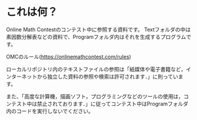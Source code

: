 # これは何？
Online Math Contestのコンテスト中に参照する資料です。
Textフォルダの中は素因数分解表などの資料で、Programフォルダ内はそれを生成するプログラムです。

OMCのルール(https://onlinemathcontest.com/rules)

ローカルリポジトリ内のテキストファイルの参照は「紙媒体や電子書籍など，インターネットから独立した資料の参照や検索は許可されます．」に則っています。

また、「高度な計算機，描画ソフト，プログラミングなどのツールの使用は，コンテスト中は禁止されております．」に従ってコンテスト中はProgramフォルダ内のコードを実行しないでください。